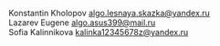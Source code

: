 Konstantin Kholopov algo.lesnaya.skazka@yandex.ru<br>
Lazarev Eugene algo.asus399@mail.ru<br>
Sofia Kalinnikova kalinka12345678z@yandex.ru<br>
